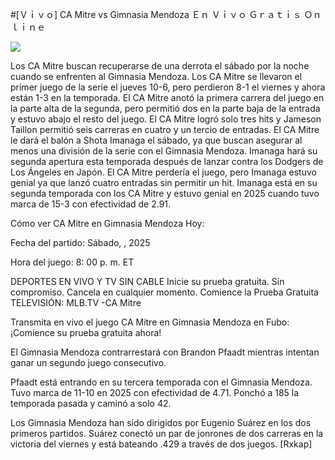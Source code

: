#[Ｖｉｖｏ] CA Mitre vs Gimnasia Mendoza Ｅｎ Ｖｉｖｏ Ｇｒａｔｉｓ Ｏｎｌｉｎｅ  
  
  
[![](https://i.imgur.com/qSNzIqt.png)](https://movie.rssnews.media/QUQainlKq.php)  
  
Los CA Mitre buscan recuperarse de una derrota el sábado por la noche cuando se enfrenten al Gimnasia Mendoza. Los CA Mitre se llevaron el primer juego de la serie el jueves 10-6, pero perdieron 8-1 el viernes y ahora están 1-3 en la temporada. El CA Mitre anotó la primera carrera del juego en la parte alta de la segunda, pero permitió dos en la parte baja de la entrada y estuvo abajo el resto del juego. El CA Mitre logró solo tres hits y Jameson Taillon permitió seis carreras en cuatro y un tercio de entradas. El CA Mitre le dará el balón a Shota Imanaga el sábado, ya que buscan asegurar al menos una división de la serie con el Gimnasia Mendoza. Imanaga hará su segunda apertura esta temporada después de lanzar contra los Dodgers de Los Ángeles en Japón. El CA Mitre perdería el juego, pero Imanaga estuvo genial ya que lanzó cuatro entradas sin permitir un hit. Imanaga está en su segunda temporada con los CA Mitre y estuvo genial en 2025 cuando tuvo marca de 15-3 con efectividad de 2.91.

Cómo ver CA Mitre en Gimnasia Mendoza Hoy:

Fecha del partido: Sábado, , 2025

Hora del juego: 8: 00 p. m. ET

DEPORTES EN VIVO Y TV SIN CABLE
Inicie su prueba gratuita. Sin compromiso. Cancela en cualquier momento.
Comience la Prueba Gratuita
TELEVISIÓN: MLB.TV -CA Mitre

Transmita en vivo el juego CA Mitre en Gimnasia Mendoza en Fubo: ¡Comience su prueba gratuita ahora! 

El Gimnasia Mendoza contrarrestará con Brandon Pfaadt mientras intentan ganar un segundo juego consecutivo.

Pfaadt está entrando en su tercera temporada con el Gimnasia Mendoza. Tuvo marca de 11-10 en 2025 con efectividad de 4.71. Ponchó a 185 la temporada pasada y caminó a solo 42.

Los Gimnasia Mendoza han sido dirigidos por Eugenio Suárez en los dos primeros partidos. Suárez conectó un par de jonrones de dos carreras en la victoria del viernes y está bateando .429 a través de dos juegos. [Rxkap]